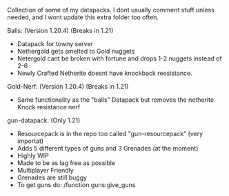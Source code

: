 Collection of some of my datapacks.
I dont usually comment stuff unless needed, and I wont update this extra folder too often.

Balls: (Version 1.20.4) (Breaks in 1.21)
 - Datapack for towny server
 - Nethergold gets smelted to Gold nuggets
 - Netergold cant be broken with fortune and drops 1-2 nuggets instead of 2-6
 - Newly Crafted Netherite doesnt have knockback reesistance.

Gold-Nerf: (Version 1.20.4) (Breaks in 1.21)
 - Same functionality as the "balls" Datapack but removes the netherite Knock resistance nerf

gun-datapack: (Only 1.21)
 - Resourcepack is in the repo too called "gun-resourcepack" (very importat)
 - Adds 5 different types of guns and 3 Grenades (at the moment)
 - Highly WIP
 - Made to be as lag free as possible
 - Multiplayer Friendly
 - Grenades are still buggy
 - To get guns do: /function guns:give_guns

